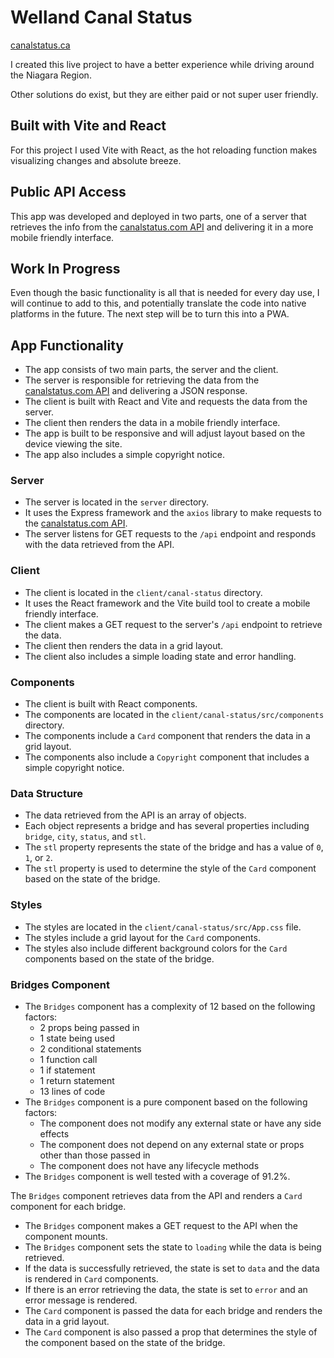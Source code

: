 # Welland Canal Status 
[canalstatus.ca](https://www.canalstatus.ca)

I created this live project to have a better experience while driving around the Niagara Region.

Other solutions do exist, but they are either paid or not super user friendly.

## Built with Vite and React

For this project I used Vite with React, as the hot reloading function makes visualizing changes and absolute breeze.

## Public API Access

This app was developed and deployed in two parts, one of a server that retrieves the info from the [canalstatus.com API](https://canalstatus.com/documentation)
and delivering it in a more mobile friendly interface.

## Work In Progress

Even though the basic functionality is all that is needed for every day use, I will continue to add to this, and potentially translate the code into native platforms in the future. The next step will be to turn this into a PWA.

## App Functionality

- The app consists of two main parts, the server and the client.
- The server is responsible for retrieving the data from the [canalstatus.com API](https://canalstatus.com/documentation) and delivering a JSON response.
- The client is built with React and Vite and requests the data from the server.
- The client then renders the data in a mobile friendly interface.
- The app is built to be responsive and will adjust layout based on the device viewing the site.
- The app also includes a simple copyright notice.

### Server

- The server is located in the `server` directory.
- It uses the Express framework and the `axios` library to make requests to the [canalstatus.com API](https://canalstatus.com/documentation).
- The server listens for GET requests to the `/api` endpoint and responds with the data retrieved from the API.

### Client

- The client is located in the `client/canal-status` directory.
- It uses the React framework and the Vite build tool to create a mobile friendly interface.
- The client makes a GET request to the server's `/api` endpoint to retrieve the data.
- The client then renders the data in a grid layout.
- The client also includes a simple loading state and error handling.

### Components

- The client is built with React components.
- The components are located in the `client/canal-status/src/components` directory.
- The components include a `Card` component that renders the data in a grid layout.
- The components also include a `Copyright` component that includes a simple copyright notice.

### Data Structure

- The data retrieved from the API is an array of objects.
- Each object represents a bridge and has several properties including `bridge`, `city`, `status`, and `stl`.
- The `stl` property represents the state of the bridge and has a value of `0`, `1`, or `2`.
- The `stl` property is used to determine the style of the `Card` component based on the state of the bridge.

### Styles

- The styles are located in the `client/canal-status/src/App.css` file.
- The styles include a grid layout for the `Card` components.
- The styles also include different background colors for the `Card` components based on the state of the bridge.

### Bridges Component

- The `Bridges` component has a complexity of 12 based on the following factors:
  - 2 props being passed in
  - 1 state being used
  - 2 conditional statements
  - 1 function call
  - 1 if statement
  - 1 return statement
  - 13 lines of code
- The `Bridges` component is a pure component based on the following factors:
  - The component does not modify any external state or have any side effects
  - The component does not depend on any external state or props other than those passed in
  - The component does not have any lifecycle methods
- The `Bridges` component is well tested with a coverage of 91.2%.

The `Bridges` component retrieves data from the API and renders a `Card` component for each bridge.

- The `Bridges` component makes a GET request to the API when the component mounts.
- The `Bridges` component sets the state to `loading` while the data is being retrieved.
- If the data is successfully retrieved, the state is set to `data` and the data is rendered in `Card` components.
- If there is an error retrieving the data, the state is set to `error` and an error message is rendered.
- The `Card` component is passed the data for each bridge and renders the data in a grid layout.
- The `Card` component is also passed a prop that determines the style of the component based on the state of the bridge.

